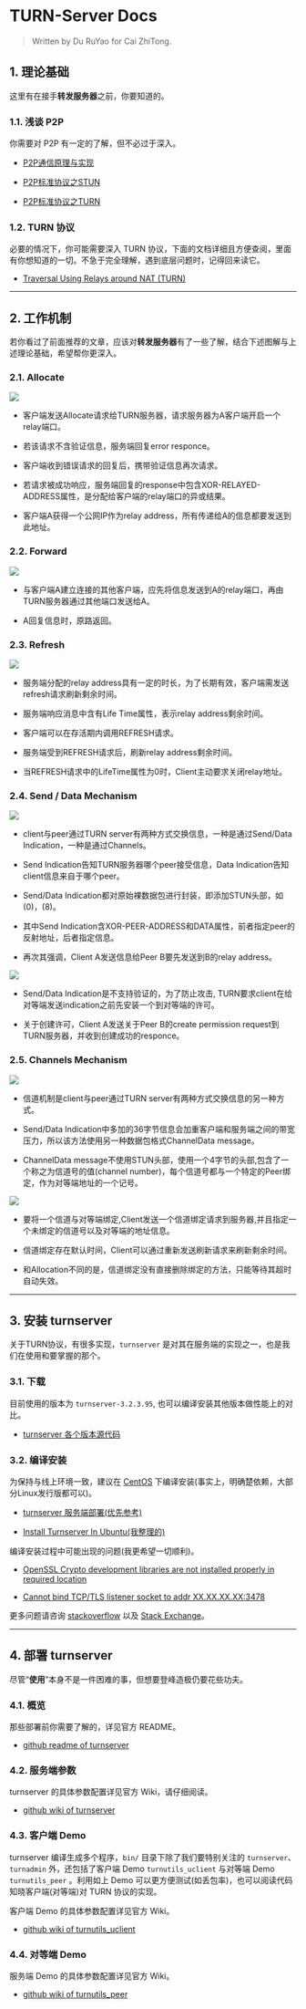 # TURN-Server Docs

> Written by Du RuYao for Cai ZhiTong.

## 1. 理论基础

这里有在接手**转发服务器**之前，你要知道的。

### 1.1. 浅谈 P2P 

你需要对 P2P 有一定的了解，但不必过于深入。

- [P2P通信原理与实现](https://zhuanlan.zhihu.com/p/26796476)

- [P2P标准协议之STUN](https://zhuanlan.zhihu.com/p/26797664)

- [P2P标准协议之TURN](https://zhuanlan.zhihu.com/p/26797422)

### 1.2. TURN 协议

必要的情况下，你可能需要深入 TURN 协议，下面的文档详细且方便查阅，里面有你想知道的一切。不急于完全理解，遇到底层问题时，记得回来读它。

- [Traversal Using Relays around NAT (TURN)](https://tools.ietf.org/id/draft-ietf-behave-turn-08.html)


---

## 2. 工作机制

若你看过了前面推荐的文章，应该对**转发服务器**有了一些了解，结合下述图解与上述理论基础，希望帮你更深入。

### 2.1. Allocate

![](img/allocate.png)

- 客户端发送Allocate请求给TURN服务器，请求服务器为A客户端开启一个relay端口。

- 若该请求不含验证信息，服务端回复error responce。

- 客户端收到错误请求的回复后，携带验证信息再次请求。

- 若请求被成功响应，服务端回复的response中包含XOR-RELAYED-ADDRESS属性，是分配给客户端的relay端口的异或结果。

- 客户端A获得一个公网IP作为relay address，所有传递给A的信息都要发送到此地址。

### 2.2. Forward

![](img/forward.png)

- 与客户端A建立连接的其他客户端，应先将信息发送到A的relay端口，再由TURN服务器通过其他端口发送给A。

- A回复信息时，原路返回。

### 2.3. Refresh

![](img/refresh.png)

- 服务端分配的relay address具有一定的时长，为了长期有效，客户端需发送refresh请求刷新剩余时间。

- 服务端响应消息中含有Life Time属性，表示relay address剩余时间。

- 客户端可以在存活期内调用REFRESH请求。

- 服务端受到REFRESH请求后，刷新relay address剩余时间。

- 当REFRESH请求中的LifeTime属性为0时，Client主动要求关闭relay地址。

### 2.4. Send / Data Mechanism

![](img/send_data.png)

- client与peer通过TURN server有两种方式交换信息，一种是通过Send/Data Indication，一种是通过Channels。

- Send Indication告知TURN服务器哪个peer接受信息，Data Indication告知client信息来自于哪个peer。

- Send/Data Indication都对原始裸数据包进行封装，即添加STUN头部，如(0)，(8)。

- 其中Send Indication含XOR-PEER-ADDRESS和DATA属性，前者指定peer的反射地址，后者指定信息。

- 再次其强调，Client A发送信息给Peer B要先发送到B的relay address。

![](img/create_permission.png)

- Send/Data Indication是不支持验证的，为了防止攻击, TURN要求client在给对等端发送indication之前先安装一个到对等端的许可。

- 关于创建许可，Client A发送关于Peer B的create permission request到TURN服务器，并收到创建成功的responce。

### 2.5. Channels Mechanism

![](img/channel_data_messages.png)

- 信道机制是client与peer通过TURN server有两种方式交换信息的另一种方式。

- Send/Data Indication中多加的36字节信息会加重客户端和服务端之间的带宽压力，所以该方法使用另一种数据包格式ChannelData message。

- ChannelData message不使用STUN头部，使用一个4字节的头部,包含了一个称之为信道号的值(channel number)，每个信道号都与一个特定的Peer绑定，作为对等端地址的一个记号。

![](img/channel_bind.png)

- 要将一个信道与对等端绑定,Client发送一个信道绑定请求到服务器,并且指定一个未绑定的信道号以及对等端的地址信息。

- 信道绑定存在默认时间，Client可以通过重新发送刷新请求来刷新剩余时间。

- 和Allocation不同的是，信道绑定没有直接删除绑定的方法，只能等待其超时自动失效。

---

## 3. 安装 turnserver

关于TURN协议，有很多实现，`turnserver` 是对其在服务端的实现之一，也是我们在使用和要掌握的那个。

### 3.1. 下载

目前使用的版本为 `turnserver-3.2.3.95`, 也可以编译安装其他版本做性能上的对比。

- [turnserver 各个版本源代码](http://turnserver.open-sys.org/downloads/)

### 3.2. 编译安装

为保持与线上环境一致，建议在 [CentOS]() 下编译安装(事实上，明确楚依赖，大部分Linux发行版都可以)。

- [turnserver 服务端部署(优先参考)](https://www.kancloud.cn/vim26/v1/578933)

- [Install Turnserver In Ubuntu(我整理的)](https://gitee.com/duruyao/TURN-Server-Docs/tree/master/install_docs/install_turnserver_in_ubuntu.pdf)

编译安装过程中可能出现的问题(我更希望一切顺利)。

- [OpenSSL Crypto development libraries are not installed properly in required location
](https://unix.stackexchange.com/questions/523193/openssl-crypto-development-libraries-are-not-installed-properly-in-required-loca)

- [Cannot bind TCP/TLS listener socket to addr XX.XX.XX.XX:3478](https://unix.stackexchange.com/questions/523240/cannot-bind-tcp-tls-listener-socket-to-addr-xx-xx-xx-xx3478)

更多问题请咨询 [stackoverflow](https://stackoverflow.com/) 以及 [Stack Exchange](https://stackexchange.com/)。


---

## 4. 部署 turnserver

尽管“**使用**”本身不是一件困难的事，但想要登峰造极仍要花些功夫。

### 4.1. 概览

那些部署前你需要了解的，详见官方 README。

- [github readme of turnserver](https://github.com/coturn/coturn/wiki/README)

### 4.2. 服务端参数

turnserver 的具体参数配置详见官方 Wiki，请仔细阅读。

- [github wiki of turnserver](https://github.com/coturn/coturn/wiki/turnserver)

### 4.3. 客户端 Demo

turnserver 编译生成多个程序，`bin/` 目录下除了我们要特别关注的 `turnserver`、`turnadmin` 外，还包括了客户端 Demo `turnutils_uclient` 与对等端 Demo `turnutils_peer` 。利用如上 Demo 可以更方便测试(如丢包率)，也可以阅读代码知晓客户端(对等端)对 TURN 协议的实现。

客户端 Demo 的具体参数配置详见官方 Wiki。

- [github wiki of turnutils_uclient](https://github.com/coturn/coturn/wiki/turnutils_uclient)

### 4.4. 对等端 Demo

服务端 Demo 的具体参数配置详见官方 Wiki。

- [github wiki of turnutils_peer](https://github.com/coturn/coturn/wiki/turnutils_peer)

